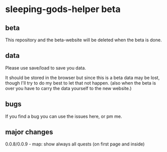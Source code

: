 # sleeping-gods-helper beta

## beta

This repository and the beta-website will be deleted when the beta is done.

## data

Please use save/load to save you data.

It should be stored in the browser but since this is a beta data may be lost, though I'll try to do my best to let that not happen. (also when the beta is over you have to carry the data yourself to the new website.)

## bugs

If you find a bug you can use the issues here, or pm me.

## major changes

0.0.8/0.0.9 - map: show always all quests (on first page and inside)

